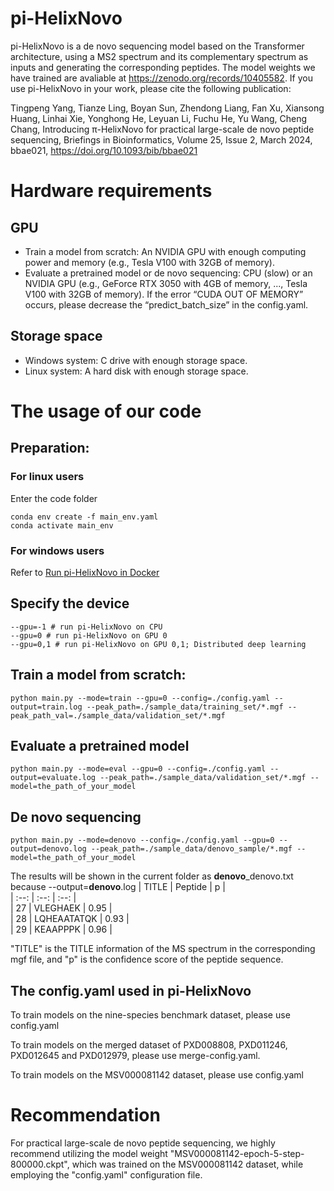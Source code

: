 # pi-HelixNovo
pi-HelixNovo is a de novo sequencing model based on the Transformer architecture, using a MS2 spectrum and its complementary spectrum as inputs and generating the corresponding peptides. The model weights we have trained are avaliable at https://zenodo.org/records/10405582. If you use pi-HelixNovo in your work, please cite the following publication: 

Tingpeng Yang, Tianze Ling, Boyan Sun, Zhendong Liang, Fan Xu, Xiansong Huang, Linhai Xie, Yonghong He, Leyuan Li, Fuchu He, Yu Wang, Cheng Chang, Introducing π-HelixNovo for practical large-scale de novo peptide sequencing, Briefings in Bioinformatics, Volume 25, Issue 2, March 2024, bbae021, https://doi.org/10.1093/bib/bbae021
# Hardware requirements
## GPU
- Train a model from scratch: An NVIDIA GPU with enough computing power and memory (e.g., Tesla V100 with 32GB of memory).
- Evaluate a pretrained model or de novo sequencing: CPU (slow) or an NVIDIA GPU (e.g., GeForce RTX 3050 with 4GB of memory, ..., Tesla V100 with 32GB of memory). If the error “CUDA OUT OF MEMORY” occurs, please decrease the “predict_batch_size” in the config.yaml.
## Storage space
- Windows system: C drive with enough storage space.
- Linux system: A hard disk with enough storage space.
# The usage of our code
## Preparation:
### For linux users
Enter the code folder

```
conda env create -f main_env.yaml
conda activate main_env 
```

### For windows users
Refer to [Run pi-HelixNovo in Docker](./run_in_docker/docker-env.md)
## Specify the device

```
--gpu=-1 # run pi-HelixNovo on CPU
--gpu=0 # run pi-HelixNovo on GPU 0
--gpu=0,1 # run pi-HelixNovo on GPU 0,1; Distributed deep learning
```

## Train a model from scratch:

```
python main.py --mode=train --gpu=0 --config=./config.yaml --output=train.log --peak_path=./sample_data/training_set/*.mgf --peak_path_val=./sample_data/validation_set/*.mgf
```

## Evaluate a pretrained model

```
python main.py --mode=eval --gpu=0 --config=./config.yaml --output=evaluate.log --peak_path=./sample_data/validation_set/*.mgf --model=the_path_of_your_model
```

## De novo sequencing

```
python main.py --mode=denovo --config=./config.yaml --gpu=0 --output=denovo.log --peak_path=./sample_data/denovo_sample/*.mgf --model=the_path_of_your_model
```
The results will be shown in the current folder as **denovo**_denovo.txt because --output=**denovo**.log
| TITLE | Peptide | p |  
| :--: | :--: | :--: |  
| 27 | VLEGHAEK | 0.95 |  
| 28 | LQHEAATATQK | 0.93 |  
| 29 | KEAAPPPK | 0.96 |

"TITLE" is the TITLE information of the MS spectrum in the corresponding mgf file, and "p" is the confidence score of the peptide sequence.

## The config.yaml used in pi-HelixNovo
To train models on the nine-species benchmark dataset, please use config.yaml  

To train models on the merged dataset of PXD008808, PXD011246, PXD012645 and PXD012979, please use merge-config.yaml.

To  train models on the MSV000081142 dataset, please use config.yaml


# Recommendation
For practical large-scale de novo peptide sequencing, we highly recommend utilizing the model weight "MSV000081142-epoch-5-step-800000.ckpt", which was trained on the MSV000081142 dataset, while employing the "config.yaml" configuration file.
